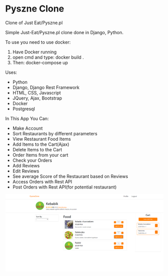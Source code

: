 # Pyszne Clone
 Clone of Just Eat/Pyszne.pl

Simple Just-Eat/Pyszne.pl clone done in Django, Python.

To use you need to use docker:
1) Have Docker running
2) open cmd and type: docker build .
3) Then: docker-compose up

Uses:
- Python
- Django, Django Rest Framework
- HTML, CSS, Javascript
- JQuery, Ajax, Bootstrap
- Docker
- Postgresql


In This App You Can:
- Make Account
- Sort Restaurants by different parameters
- View Restaurant Food Items
- Add Items to the Cart(Ajax)
- Delete Items to the Cart
- Order Items from your cart
- Check your Orders
- Add Reviews
- Edit Reviews
- See average Score of the Restaurant based on Reviews
- Access Orders with Rest API
- Post Orders with Rest API(for potential restaurant)


![alt text](https://github.com/KrzysztofCzapla/Pyszne-Clone/blob/main/1.png)
